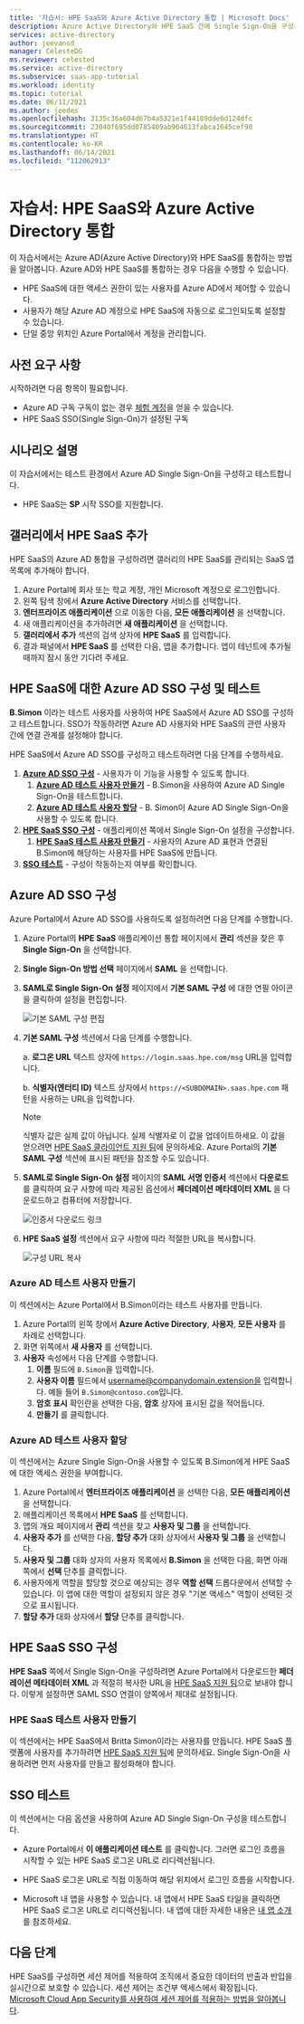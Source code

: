 ```yaml
---
title: '자습서: HPE SaaS와 Azure Active Directory 통합 | Microsoft Docs'
description: Azure Active Directory와 HPE SaaS 간에 Single Sign-On을 구성하는 방법에 대해 알아봅니다.
services: active-directory
author: jeevansd
manager: CelesteDG
ms.reviewer: celested
ms.service: active-directory
ms.subservice: saas-app-tutorial
ms.workload: identity
ms.topic: tutorial
ms.date: 06/11/2021
ms.author: jeedes
ms.openlocfilehash: 3135c36a604d67b4a5321e1f44189dde6d124dfc
ms.sourcegitcommit: 23040f695dd0785409ab964613fabca1645cef90
ms.translationtype: HT
ms.contentlocale: ko-KR
ms.lasthandoff: 06/14/2021
ms.locfileid: "112062913"
---
```

# <a name="tutorial-azure-active-directory-integration-with-hpe-saas"></a>자습서: HPE SaaS와 Azure Active Directory 통합

이 자습서에서는 Azure AD(Azure Active Directory)와 HPE SaaS를 통합하는 방법을 알아봅니다. Azure AD와 HPE SaaS를 통합하는 경우 다음을 수행할 수 있습니다.

* HPE SaaS에 대한 액세스 권한이 있는 사용자를 Azure AD에서 제어할 수 있습니다.
* 사용자가 해당 Azure AD 계정으로 HPE SaaS에 자동으로 로그인되도록 설정할 수 있습니다.
* 단일 중앙 위치인 Azure Portal에서 계정을 관리합니다.

## <a name="prerequisites"></a>사전 요구 사항

시작하려면 다음 항목이 필요합니다.

* Azure AD 구독 구독이 없는 경우 [체험 계정](https://azure.microsoft.com/free/)을 얻을 수 있습니다.
* HPE SaaS SSO(Single Sign-On)가 설정된 구독

## <a name="scenario-description"></a>시나리오 설명

이 자습서에서는 테스트 환경에서 Azure AD Single Sign-On을 구성하고 테스트합니다.

* HPE SaaS는 **SP** 시작 SSO를 지원합니다.

## <a name="add-hpe-saas-from-the-gallery"></a>갤러리에서 HPE SaaS 추가

HPE SaaS의 Azure AD 통합을 구성하려면 갤러리의 HPE SaaS를 관리되는 SaaS 앱 목록에 추가해야 합니다.

1. Azure Portal에 회사 또는 학교 계정, 개인 Microsoft 계정으로 로그인합니다.
1. 왼쪽 탐색 창에서 **Azure Active Directory** 서비스를 선택합니다.
1. **엔터프라이즈 애플리케이션** 으로 이동한 다음, **모든 애플리케이션** 을 선택합니다.
1. 새 애플리케이션을 추가하려면 **새 애플리케이션** 을 선택합니다.
1. **갤러리에서 추가** 섹션의 검색 상자에 **HPE SaaS** 를 입력합니다.
1. 결과 패널에서 **HPE SaaS** 를 선택한 다음, 앱을 추가합니다. 앱이 테넌트에 추가될 때까지 잠시 동안 기다려 주세요.

## <a name="configure-and-test-azure-ad-sso-for-hpe-saas"></a>HPE SaaS에 대한 Azure AD SSO 구성 및 테스트

**B.Simon** 이라는 테스트 사용자를 사용하여 HPE SaaS에서 Azure AD SSO를 구성하고 테스트합니다. SSO가 작동하려면 Azure AD 사용자와 HPE SaaS의 관련 사용자 간에 연결 관계를 설정해야 합니다.

HPE SaaS에서 Azure AD SSO를 구성하고 테스트하려면 다음 단계를 수행하세요.

1. **[Azure AD SSO 구성](#configure-azure-ad-sso)** - 사용자가 이 기능을 사용할 수 있도록 합니다.
    1. **[Azure AD 테스트 사용자 만들기](#create-an-azure-ad-test-user)** - B.Simon을 사용하여 Azure AD Single Sign-On을 테스트합니다.
    1. **[Azure AD 테스트 사용자 할당](#assign-the-azure-ad-test-user)** - B. Simon이 Azure AD Single Sign-On을 사용할 수 있도록 합니다.
1. **[HPE SaaS SSO 구성](#configure-hpe-saas-sso)** - 애플리케이션 쪽에서 Single Sign-On 설정을 구성합니다.
    1. **[HPE SaaS 테스트 사용자 만들기](#create-hpe-saas-test-user)** - 사용자의 Azure AD 표현과 연결된 B.Simon에 해당하는 사용자를 HPE SaaS에 만듭니다.
1. **[SSO 테스트](#test-sso)** - 구성이 작동하는지 여부를 확인합니다.

## <a name="configure-azure-ad-sso"></a>Azure AD SSO 구성

Azure Portal에서 Azure AD SSO를 사용하도록 설정하려면 다음 단계를 수행합니다.

1. Azure Portal의 **HPE SaaS** 애플리케이션 통합 페이지에서 **관리** 섹션을 찾은 후 **Single Sign-On** 을 선택합니다.
1. **Single Sign-On 방법 선택** 페이지에서 **SAML** 을 선택합니다.
1. **SAML로 Single Sign-On 설정** 페이지에서 **기본 SAML 구성** 에 대한 연필 아이콘을 클릭하여 설정을 편집합니다.

   ![기본 SAML 구성 편집](common/edit-urls.png)

4. **기본 SAML 구성** 섹션에서 다음 단계를 수행합니다.

    a. **로그온 URL** 텍스트 상자에 `https://login.saas.hpe.com/msg` URL을 입력합니다.

    b. **식별자(엔터티 ID)** 텍스트 상자에서 `https://<SUBDOMAIN>.saas.hpe.com` 패턴을 사용하는 URL을 입력합니다.

    > [!NOTE]
    > 식별자 값은 실제 값이 아닙니다. 실제 식별자로 이 값을 업데이트하세요. 이 값을 얻으려면 [HPE SaaS 클라이언트 지원 팀](https://www.sas.com/en_us/contact.html)에 문의하세요. Azure Portal의 **기본 SAML 구성** 섹션에 표시된 패턴을 참조할 수도 있습니다.

5. **SAML로 Single Sign-On 설정** 페이지의 **SAML 서명 인증서** 섹션에서 **다운로드** 를 클릭하여 요구 사항에 따라 제공된 옵션에서 **페더레이션 메타데이터 XML** 을 다운로드하고 컴퓨터에 저장합니다.

    ![인증서 다운로드 링크](common/metadataxml.png)

6. **HPE SaaS 설정** 섹션에서 요구 사항에 따라 적절한 URL을 복사합니다.

    ![구성 URL 복사](common/copy-configuration-urls.png)

### <a name="create-an-azure-ad-test-user"></a>Azure AD 테스트 사용자 만들기

이 섹션에서는 Azure Portal에서 B.Simon이라는 테스트 사용자를 만듭니다.

1. Azure Portal의 왼쪽 창에서 **Azure Active Directory**, **사용자**, **모든 사용자** 를 차례로 선택합니다.
1. 화면 위쪽에서 **새 사용자** 를 선택합니다.
1. **사용자** 속성에서 다음 단계를 수행합니다.
   1. **이름** 필드에 `B.Simon`을 입력합니다.  
   1. **사용자 이름** 필드에서 username@companydomain.extension을 입력합니다. 예들 들어 `B.Simon@contoso.com`입니다.
   1. **암호 표시** 확인란을 선택한 다음, **암호** 상자에 표시된 값을 적어둡니다.
   1. **만들기** 를 클릭합니다.

### <a name="assign-the-azure-ad-test-user"></a>Azure AD 테스트 사용자 할당

이 섹션에서는 Azure Single Sign-On을 사용할 수 있도록 B.Simon에게 HPE SaaS에 대한 액세스 권한을 부여합니다.

1. Azure Portal에서 **엔터프라이즈 애플리케이션** 을 선택한 다음, **모든 애플리케이션** 을 선택합니다.
1. 애플리케이션 목록에서 **HPE SaaS** 를 선택합니다.
1. 앱의 개요 페이지에서 **관리** 섹션을 찾고 **사용자 및 그룹** 을 선택합니다.
1. **사용자 추가** 를 선택한 다음, **할당 추가** 대화 상자에서 **사용자 및 그룹** 을 선택합니다.
1. **사용자 및 그룹** 대화 상자의 사용자 목록에서 **B.Simon** 을 선택한 다음, 화면 아래쪽에서 **선택** 단추를 클릭합니다.
1. 사용자에게 역할을 할당할 것으로 예상되는 경우 **역할 선택** 드롭다운에서 선택할 수 있습니다. 이 앱에 대한 역할이 설정되지 않은 경우 "기본 액세스" 역할이 선택된 것으로 표시됩니다.
1. **할당 추가** 대화 상자에서 **할당** 단추를 클릭합니다.

## <a name="configure-hpe-saas-sso"></a>HPE SaaS SSO 구성

**HPE SaaS** 쪽에서 Single Sign-On을 구성하려면 Azure Portal에서 다운로드한 **페더레이션 메타데이터 XML** 과 적절히 복사한 URL을 [HPE SaaS 지원 팀](https://www.sas.com/en_us/contact.html)으로 보내야 합니다. 이렇게 설정하면 SAML SSO 연결이 양쪽에서 제대로 설정됩니다.

### <a name="create-hpe-saas-test-user"></a>HPE SaaS 테스트 사용자 만들기

이 섹션에서는 HPE SaaS에서 Britta Simon이라는 사용자를 만듭니다. HPE SaaS 플랫폼에 사용자를 추가하려면 [HPE SaaS 지원 팀](https://www.sas.com/en_us/contact.html)에 문의하세요. Single Sign-On을 사용하려면 먼저 사용자를 만들고 활성화해야 합니다.

## <a name="test-sso"></a>SSO 테스트

이 섹션에서는 다음 옵션을 사용하여 Azure AD Single Sign-On 구성을 테스트합니다. 

* Azure Portal에서 **이 애플리케이션 테스트** 를 클릭합니다. 그러면 로그인 흐름을 시작할 수 있는 HPE SaaS 로그온 URL로 리디렉션됩니다. 

* HPE SaaS 로그온 URL로 직접 이동하여 해당 위치에서 로그인 흐름을 시작합니다.

* Microsoft 내 앱을 사용할 수 있습니다. 내 앱에서 HPE SaaS 타일을 클릭하면 HPE SaaS 로그온 URL로 리디렉션됩니다. 내 앱에 대한 자세한 내용은 [내 앱 소개](../user-help/my-apps-portal-end-user-access.md)를 참조하세요.

## <a name="next-steps"></a>다음 단계

HPE SaaS를 구성하면 세션 제어를 적용하여 조직에서 중요한 데이터의 반출과 반입을 실시간으로 보호할 수 있습니다. 세션 제어는 조건부 액세스에서 확장됩니다. [Microsoft Cloud App Security를 사용하여 세션 제어를 적용하는 방법을 알아봅니다](/cloud-app-security/proxy-deployment-aad).

